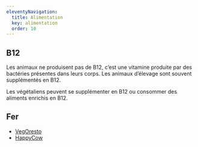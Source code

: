 ```yaml
---
eleventyNavigation:
  title: Alimentation
  key: alimentation
  order: 10
---
```


## B12

Les animaux ne produisent pas de B12, c’est une vitamine produite par des bactéries présentes dans leurs corps.
Les animaux d’élevage sont souvent supplémentés en B12.

Les végétaliens peuvent se supplémenter en B12 ou consommer des aliments enrichis en B12.



## Fer

- [VegOresto](https://vegoresto.fr/)
- [HappyCow](https://www.happycow.net/)
